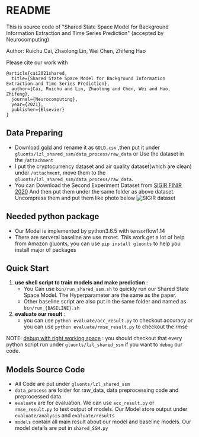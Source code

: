 # README
This is source code of "Shared State Space Model for Background Information Extraction and Time Series Prediction" (accepted by Neurocomputing)

Author: Ruichu Cai, Zhaolong Lin, Wei Chen, Zhifeng Hao

Please cite our work with 
```
@article{cai2021shared,
  title={Shared State Space Model for Background Information Extraction and Time Series Prediction},
  author={Cai, Ruichu and Lin, Zhaolong and Chen, Wei and Hao, Zhifeng},
  journal={Neurocomputing},
  year={2021},
  publisher={Elsevier}
}
```

## Data Preparing
* Download [gold](https://finance.yahoo.com/quote/GOLD/history?p=GOLD) and rename it as `GOLD.csv` ,then put it under `gluonts/lzl_shared_ssm/data_process/raw_data` or Use the dataset in the `/attachment`
* I put the cryptocurrency dataset and air quality dataset(which are clean) under `/attachment`, move them to the `gluonts/lzl_shared_ssm/data_process/raw_data`.
* You can Download the Second Experiment Dataset from [SIGIR FINIR 2020](https://www.biendata.xyz/competition/finir/data/) And then put them under the same folder as above dataset. Uncompress them and put them like photo below
  ![SIGIR dataset](https://gitee.com/joelonglin/pig-go_image/raw/master/img2106/20210608231954.png)


## Needed python package
* Our Model is implemented by python3.6.5 with tensorflow1.14
* There are serveral baseline are use mxnet. This work get a lot of help from Amazon gluonts, you can use `pip install gluonts` to help you install major of packages

## Quick Start

1. **use shell script to train models and make prediction** : 
   * You Can use `bin/run_shared_ssm.sh` to quickly run our Shared State Space Model.  The Hyperparameter are the same as the paper.
   *  Other baseline script are also put in the same folder and named as `bin/run_{BASELINE}.sh`
2. **evaluate our result** :
   * you can use `python evaluate/acc_result.py` to checkout accuracy or you can use `python evaluate/rmse_result.py` to checkout the rmse

NOTE: <u>debug with right working space</u> : you should checkout that every python script run under `gluonts/lzl_shared_ssm` if you want to `debug` our code.


## Models Source Code
* All Code are put under `gluonts/lzl_shared_ssm`
* `data_process` are folder for raw_data, data preprocessing code and preprocessed data.
* `evaluate` are for evaluation. We can use `acc_result.py` or `rmse_result.py` to test output of models. Our Model store output under `evaluate/analysis` and `evaluate/results`
* `models` contain all main result about our model and baseline models. Our model details are put in `shared_SSM.py`